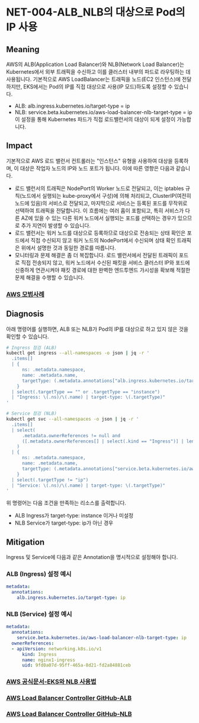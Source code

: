 # NET-004-ALB_NLB의 대상으로 Pod의 IP 사용

## Meaning
AWS의 ALB(Application Load Balancer)와 NLB(Network Load Balancer)는 Kubernetes에서 외부 트래픽을 수신하고 이를 클러스터 내부의 파드로 라우팅하는 데 사용됩니다.
기본적으로 AWS LoadBalancer는 트래픽을 노드(EC2 인스턴스)에 전달하지만, EKS에서는 Pod의 IP를 직접 대상으로 사용(IP 모드)하도록 설정할 수 있습니다.
- ALB: alb.ingress.kubernetes.io/target-type = ip
- NLB: service.beta.kubernetes.io/aws-load-balancer-nlb-target-type = ip
이 설정을 통해 Kubernetes 파드가 직접 로드밸런서의 대상이 되게 설정이 가능합니다.


## Impact
기본적으로 AWS 로드 밸런서 컨트롤러는 "인스턴스" 유형을 사용하여 대상을 등록하며, 이 대상은 작업자 노드의 IP와 노드 포트가 됩니다. 이에 따른 영향은 다음과 같습니다.

- 로드 밸런서의 트래픽은 NodePort의 Worker 노드로 전달되고, 이는 iptables 규칙(노드에서 실행되는 kube-proxy에서 구성)에 의해 처리되고, ClusterIP(여전히 노드에 있음)의 서비스로 전달되고, 마지막으로 서비스는 등록된 포드를 무작위로 선택하여 트래픽을 전달합니다. 이 흐름에는 여러 홉이 포함되고, 특히 서비스가 다른 AZ에 있을 수 있는 다른 워커 노드에서 실행되는 포드를 선택하는 경우가 있으므로 추가 지연이 발생할 수 있습니다.
- 로드 밸런서는 워커 노드를 대상으로 등록하므로 대상으로 전송되는 상태 확인은 포드에서 직접 수신되지 않고 워커 노드의 NodePort에서 수신되며 상태 확인 트래픽은 위에서 설명한 것과 동일한 경로를 따릅니다.
- 모니터링과 문제 해결은 좀 더 복잡합니다. 로드 밸런서에서 전달된 트래픽이 포드로 직접 전송되지 않고, 워커 노드에서 수신된 패킷을 서비스 클러스터 IP와 포드에 신중하게 연관시켜야 패킷 경로에 대한 완벽한 엔드투엔드 가시성을 확보해 적절한 문제 해결을 수행할 수 있습니다.

### [AWS 모범사례](https://docs.aws.amazon.com/eks/latest/best-practices/load-balancing.html)

## Diagnosis
아래 명령어를 실행하면, ALB 또는 NLB가 Pod의 IP를 대상으로 하고 있지 않은 것을 확인할 수 있습니다.

```bash
# Ingress 점검 (ALB)
kubectl get ingress --all-namespaces -o json | jq -r '
  .items[]
  | {
      ns: .metadata.namespace,
      name: .metadata.name,
      targetType: (.metadata.annotations["alb.ingress.kubernetes.io/target-type"] // "")
    }
  | select(.targetType == "" or .targetType == "instance")
  | "Ingress: \(.ns)/\(.name) | target-type: \(.targetType)"
' 

# Service 점검 (NLB)
kubectl get svc --all-namespaces -o json | jq -r '
  .items[]
  | select(
      .metadata.ownerReferences != null and
      ([.metadata.ownerReferences[] | select(.kind == "Ingress")] | length > 0)
    )
  | {
      ns: .metadata.namespace,
      name: .metadata.name,
      targetType: (.metadata.annotations["service.beta.kubernetes.io/aws-load-balancer-nlb-target-type"] // "")
    }
  | select(.targetType != "ip")
  | "Service: \(.ns)/\(.name) | target-type: \(.targetType)"
' 
```
위 명령어는 다음 조건을 만족하는 리소스를 출력합니다.
- ALB Ingress가 target-type: instance 이거나 미설정
- NLB Service가 target-type: ip가 아닌 경우

## Mitigation
Ingress 및 Service에 다음과 같은 Annotation을 명시적으로 설정해야 합니다.

### ALB (Ingress) 설정 예시
```yaml
metadata:
  annotations:
    alb.ingress.kubernetes.io/target-type: ip
```

### NLB (Service) 설정 예시
```yaml
metadata:
  annotations:
    service.beta.kubernetes.io/aws-load-balancer-nlb-target-type: ip
  ownerReferences:
  - apiVersion: networking.k8s.io/v1
      kind: Ingress
      name: nginx1-ingress
      uid: 9fd0a07d-95ff-465a-8d21-fd2a84881ceb
```

### [AWS 공식문서-EKS와 NLB 사용법](https://docs.aws.amazon.com/eks/latest/userguide/network-load-balancing.html)
### [AWS Load Balancer Controller GitHub-ALB](https://kubernetes-sigs.github.io/aws-load-balancer-controller/latest/guide/ingress/annotations/#target-type)
### [AWS Load Balancer Controller GitHub-NLB](https://kubernetes-sigs.github.io/aws-load-balancer-controller/v2.4/guide/service/annotations/)
